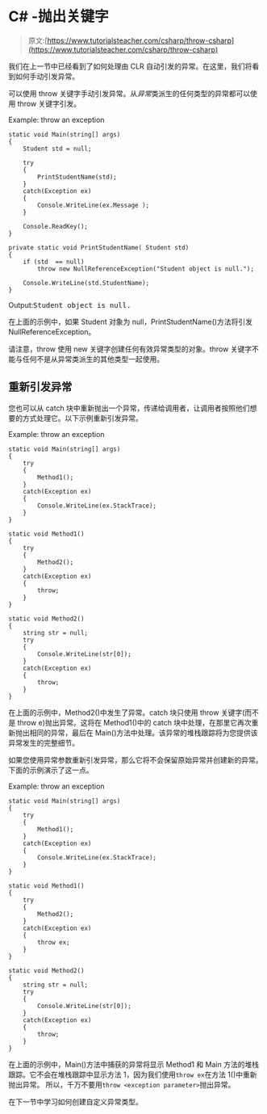 # C# -抛出关键字

> 原文:[https://www.tutorialsteacher.com/csharp/throw-csharp](https://www.tutorialsteacher.com/csharp/throw-csharp)

我们在上一节中已经看到了如何处理由 CLR 自动引发的异常。在这里，我们将看到如何手动引发异常。

可以使用 throw 关键字手动引发异常。从*异常*类派生的任何类型的异常都可以使用 throw 关键字引发。

Example: throw an exception

```
static void Main(string[] args)
{
    Student std = null;

    try
    {
        PrintStudentName(std);
    }
    catch(Exception ex)
    {
        Console.WriteLine(ex.Message );
    }                      

    Console.ReadKey();
}

private static void PrintStudentName( Student std)
{
    if (std  == null)
        throw new NullReferenceException("Student object is null.");

    Console.WriteLine(std.StudentName);
} 
```

Output:<samp>Student object is null.</samp>

在上面的示例中，如果 Student 对象为 null，PrintStudentName()方法将引发 NullReferenceException。

请注意，throw 使用 new 关键字创建任何有效异常类型的对象。throw 关键字不能与任何不是从异常类派生的其他类型一起使用。

## 重新引发异常

您也可以从 catch 块中重新抛出一个异常，传递给调用者，让调用者按照他们想要的方式处理它。以下示例重新引发异常。

Example: throw an exception

```
static void Main(string[] args)
{
    try
    {
        Method1();
    }
    catch(Exception ex)
    {
        Console.WriteLine(ex.StackTrace);
    }                      
}

static void Method1()
{
    try
    {
        Method2();
    }
    catch(Exception ex)
    {
        throw;
    } 
}static void Method2()
{
    string str = null;
    try
    {
        Console.WriteLine(str[0]);
    }
    catch(Exception ex)
    {
        throw;
    } 
} 
```

在上面的示例中，Method2()中发生了异常。catch 块只使用 throw 关键字(而不是 throw e)抛出异常。这将在 Method1()中的 catch 块中处理，在那里它再次重新抛出相同的异常，最后在 Main()方法中处理。该异常的堆栈跟踪将为您提供该异常发生的完整细节。

如果您使用异常参数重新引发异常，那么它将不会保留原始异常并创建新的异常。下面的示例演示了这一点。

Example: throw an exception

```
static void Main(string[] args)
{
    try
    {
        Method1();
    }
    catch(Exception ex)
    {
        Console.WriteLine(ex.StackTrace);
    }                      
}

static void Method1()
{
    try
    {
        Method2();
    }
    catch(Exception ex)
    {
        throw ex;
    } 
}static void Method2()
{
    string str = null;
    try
    {
        Console.WriteLine(str[0]);
    }
    catch(Exception ex)
    {
        throw;
    } 
} 
```

在上面的示例中，Main()方法中捕获的异常将显示 Method1 和 Main 方法的堆栈跟踪。它不会在堆栈跟踪中显示方法 1，因为我们使用`throw ex`在方法 1()中重新抛出异常。 所以，千万不要用`throw <exception parameter>`抛出异常。

在下一节中学习如何创建自定义异常类型。
